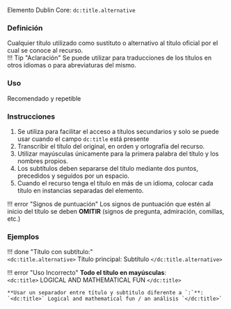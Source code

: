 Elemento Dublin Core: `dc:title.alternative`

### __Definición__
Cualquier título utilizado como sustituto o alternativo al título oficial por el cual se conoce al recurso.  
!!! Tip "Aclaración"
    Se puede utilizar para traducciones de los títulos en otros idiomas o para abreviaturas del mismo.
      

### __Uso__
Recomendado y repetible  

### __Instrucciones__
1. Se utiliza para facilitar el acceso a títulos secundarios y solo se puede usar cuando el campo `dc:title` está presente 
2. Transcribir el título del original, en orden y ortografía del recurso. 
3. Utilizar mayúsculas únicamente para la primera palabra del título y los nombres propios. 
4. Los subtítulos deben   separarse del título mediante dos puntos, precedidos y seguidos por un espacio. 
5. Cuando el recurso tenga el título en más de un idioma, colocar cada título en instancias separadas del elemento. 

!!! error "Signos de puntuación"
    Los signos de puntuación que estén al inicio del título se deben **OMITIR**  (signos de pregunta, admiración, comillas, etc.)

### __Ejemplos__

!!! done "Título con subtítulo:"  
    `<dc:title.alternative>` Título principal: Subtítulo `</dc:title.alternative>`    


!!! error "Uso Incorrecto"
    **Todo el título en mayúsculas**:  
    `<dc:title>` LOGICAL AND MATHEMATICAL FUN `</dc:title>`  

    **Usar un separador entre título y subtitulo diferente a `:`**:  
    `<dc:title>` Logical and mathematical fun / an análisis `</dc:title>`

